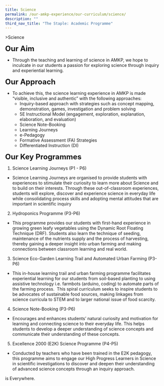 ```yaml
---
title: Science
permalink: /our-amkp-experience/our-curriculum/science/
description: ""
third_nav_title: "The Staple: Academic Programme"
---
```

&gt;Science


**<font size="5">Our Aim</font>**

* Through the teaching and learning of science in AMKP, we hope to inculcate in our students a passion for exploring science through inquiry and experiential learning.

**<font size="5">Our Approach</font>**

*   To achieve this, the science learning experience in AMKP is made “visible, inclusive and authentic” with the following approaches:
	* Inquiry-based approach with strategies such as concept mapping, demonstration, games, investigation and problem solving 
	* 5E Instructional Model (engagement, exploration, explanation, elaboration, and evaluation)
	* Science Note-Booking 
	* Learning Journeys 
	* e-Pedagogy 
	* Formative Assessment (FA) Strategies 
	* Differentiated Instruction (DI) 

**<font size="5">Our Key Programmes</font>**

1. Science Learning Journeys (P1 - P6)
* Science Learning Journeys are organised to provide students with experiences to stimulate their curiosity to learn more about Science and to build on their interests. Through these out-of-classroom experiences, students will explore, discover and experience science in everyday life while consolidating process skills and adopting mental attitudes that are important in scientific inquiry

2. Hydroponics Programme (P3-P6)
* This programme provides our students with first-hand experience in growing green leafy vegetables using the Dynamic Root Floating Technique (DRF). Students also learn the technique of seeding, maintenance of the nutrients supply and the process of harvesting, thereby gaining a deeper insight into urban farming and making connections between classroom learning and real world.

3. Science Eco-Garden Learning Trail and Automated Urban Farming (P3-P6) 
* This in-house learning trail and urban farming programme facilitates experiential learning for our students from soil-based planting to using assistive technology i.e. farmbots (arduino, coding) to automate parts of the farming process.&nbsp; This spiral curriculum seeks to inspire students to be advocates of sustainable food sources, making linkages from science curricula to STEM and to larger national issue of food scarcity.
4. Science Note-Booking (P3-P6)
* Encourages and enhances students’ natural curiosity and motivation for learning and connecting science to their everyday life. This helps students to develop a deeper understanding of science concepts and communicate their understanding of these concepts.
5. Excellence 2000 (E2K) Science Programme (P4-P5)
* Conducted by teachers who have been trained in the E2K pedagogy, this programme aims to engage our High Progress Learners in Science in scientific investigations to discover and deepen their understanding of advanced science concepts through an inquiry approach.


is Everywhere.